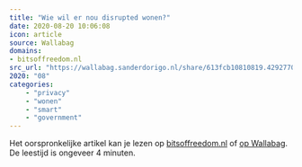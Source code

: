 ```yaml
---
title: "Wie wil er nou disrupted wonen?"
date: 2020-08-20 10:06:08
icon: article
source: Wallabag
domains:
- bitsoffreedom.nl
src_url: "https://wallabag.sanderdorigo.nl/share/613fcb10810819.42927709"
2020: "08"
categories:
    - "privacy"
    - "wonen"
    - "smart"
    - "government"
---
```

Het oorspronkelijke artikel kan je lezen op [bitsoffreedom.nl](https://www.bitsoffreedom.nl/2019/03/27/wie-wil-er-nou-disrupted-wonen/) of [op Wallabag](https://wallabag.sanderdorigo.nl/share/613fcb10810819.42927709). De leestijd is ongeveer 4 minuten.